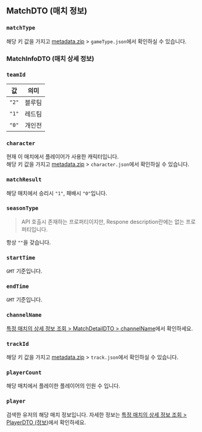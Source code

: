 ## MatchDTO (매치 정보)

### `matchType`

해당 키 값을 가지고
[metadata.zip](https://static.api.nexon.co.kr/kart/latest/metadata.zip) > `gameType.json`에서 확인하실 수 있습니다.

### MatchInfoDTO (매치 상세 정보)

### `teamId`

| 값    | 의미   |
| ----- | ------ |
| `"2"` | 블루팀 |
| `"1"` | 레드팀 |
| `"0"` | 개인전 |

### `character`

현재 이 매치에서 플레이어가 사용한 캐릭터입니다.  
해당 키 값을 가지고
[metadata.zip](https://static.api.nexon.co.kr/kart/latest/metadata.zip) > `character.json`에서 확인하실 수 있습니다.

### `matchResult`

해당 매치에서 승리시 `"1"`, 패배시 `"0"`입니다.

### `seasonType`

> API 호출시 존재하는 프로퍼티이지만, Respone description란에는 없는 프로퍼티입니다.

항상 `""`을 갖습니다.

### `startTime`

`GMT` 기준입니다.

### `endTime`

`GMT` 기준입니다.

### `channelName`

[특정 매치의 상세 정보 조회 > MatchDetailDTO > channelName](./특정-매치의-상세-정보-조회.md#channelName)에서 확인하세요.

### `trackId`

해당 키 값을 가지고
[metadata.zip](https://static.api.nexon.co.kr/kart/latest/metadata.zip) > `track.json`에서 확인하실 수 있습니다.

### `playerCount`

해당 매치에서 플레이한 플레이어의 인원 수 입니다.

### `player`

검색한 유저의 해당 매치 정보입니다.
자세한 정보는 [특정 매치의 상세 정보 조회 > PlayerDTO (정보)](./특정-매치의-상세-정보-조회.md#playerdto-유저-정보)에서 확인하세요.
